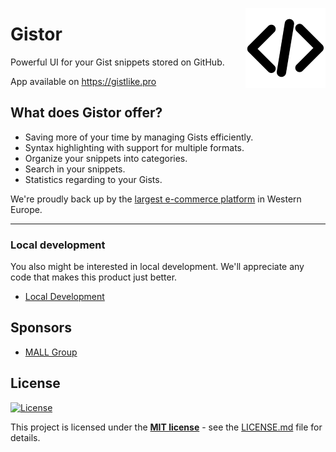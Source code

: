 <img src="/src/statics/icons/favicon-128x128.png" alt="logo" width="128" height="128" align="right"
 />

# Gistor
Powerful UI for your Gist snippets stored on GitHub.

App available on https://gistlike.pro

## What does Gistor offer?
 - Saving more of your time by managing Gists efficiently.
 - Syntax highlighting with support for multiple formats.
 - Organize your snippets into categories.
 - Search in your snippets.
 - Statistics regarding to your Gists.

We're proudly back up by the [largest e-commerce platform](http://www.mallgroup.com) in Western Europe.

---

### Local development
You also might be interested in local development. We'll appreciate any code that makes this product just better.

 - [Local Development](/docs/development.md)

## Sponsors
 - [MALL Group](http://www.mallgroup.com)

## License
[![License](http://img.shields.io/:license-mit-blue.svg?style=flat-square)](http://badges.mit-license.org)

This project is licensed under the **[MIT license](http://opensource.org/licenses/mit-license.php)** - see the [LICENSE.md](/LICENSE.md) file for details.
